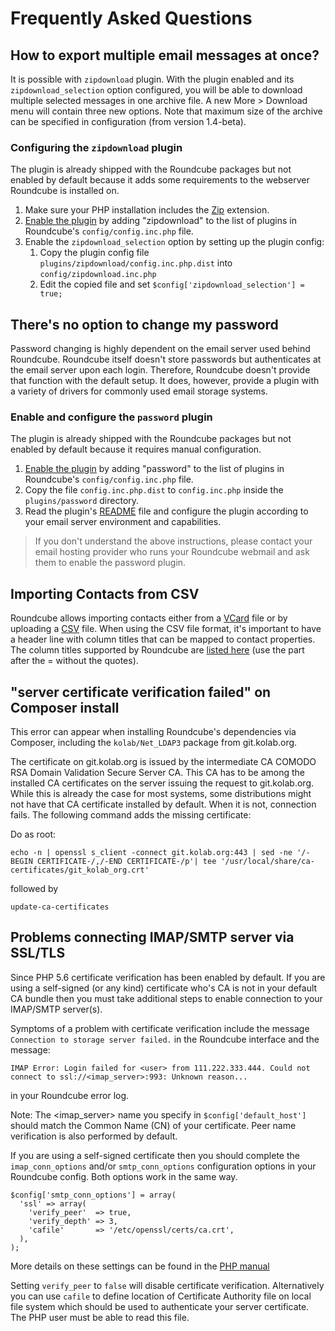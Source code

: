 # Frequently Asked Questions

## How to export multiple email messages at once?

It is possible with `zipdownload` plugin. With the plugin enabled and its `zipdownload_selection` option configured, you will be able to download multiple selected messages in one archive file. A new More > Download menu will contain three new options. Note that maximum size of the archive can be specified in configuration (from version 1.4-beta).

### Configuring the `zipdownload` plugin

The plugin is already shipped with the Roundcube packages but not enabled by default because it adds some requirements to the webserver Roundcube is installed on.

1. Make sure your PHP installation includes the [Zip](http://php.net/manual/en/book.zip.php) extension.
2. [Enable the plugin](/roundcube/roundcubemail/wiki/Plugin-API#installing-and-activating-plugins) by adding "zipdownload" to the list of plugins in Roundcube's `config/config.inc.php` file.
3. Enable the `zipdownload_selection` option by setting up the plugin config:
   1. Copy the plugin config file `plugins/zipdownload/config.inc.php.dist` into `config/zipdownload.inc.php`
   2. Edit the copied file and set `$config['zipdownload_selection'] = true;`

## There's no option to change my password

Password changing is highly dependent on the email server used behind Roundcube. Roundcube itself doesn't store passwords but authenticates at the email server upon each login. Therefore, Roundcube doesn't provide that function with the default setup. It does, however, provide a plugin with a variety of drivers for commonly used email storage systems.

### Enable and configure the `password` plugin

The plugin is already shipped with the Roundcube packages but not enabled by default because it requires manual configuration.

1. [Enable the plugin](/roundcube/roundcubemail/wiki/Plugin-API#installing-and-activating-plugins) by adding "password" to the list of plugins in Roundcube's `config/config.inc.php` file.
2. Copy the file `config.inc.php.dist` to `config.inc.php` inside the `plugins/password` directory.
3. Read the plugin's [README](https://github.com/roundcube/roundcubemail/tree/master/plugins/password) file and configure the plugin according to your email server environment and capabilities.

> If you don't understand the above instructions, please contact your email hosting provider who runs your Roundcube webmail and ask them to enable the password plugin.

## Importing Contacts from CSV

Roundcube allows importing contacts either from a [VCard](https://en.wikipedia.org/wiki/VCard) file or by uploading a [CSV](https://en.wikipedia.org/wiki/Comma-separated_values) file. When using the CSV file format, it's important to have a header line with column titles that can be mapped to contact properties. The column titles supported by Roundcube are [listed here](https://github.com/roundcube/roundcubemail/blob/master/program/localization/en_US/csv2vcard.inc) (use the part after the = without the quotes).


## "server certificate verification failed" on Composer install

This error can appear when installing Roundcube's dependencies via Composer, including the `kolab/Net_LDAP3` package from git.kolab.org.

The certificate on git.kolab.org is issued by the intermediate CA COMODO RSA Domain Validation Secure Server CA. This CA has to be among the installed CA certificates on the server issuing the request to git.kolab.org. While this is already the case for most systems, some distributions might not have that CA certificate installed by default. When it is not, connection fails. The following command adds the missing certificate:

Do as root:
```
echo -n | openssl s_client -connect git.kolab.org:443 | sed -ne '/-BEGIN CERTIFICATE-/,/-END CERTIFICATE-/p'| tee '/usr/local/share/ca-certificates/git_kolab_org.crt'
```
followed by
```
update-ca-certificates
```

## Problems connecting IMAP/SMTP server via SSL/TLS

Since PHP 5.6 certificate verification has been enabled by default. If you are using a self-signed (or any kind) certificate who's CA is not in your default CA bundle then you must take additional steps to enable connection to your IMAP/SMTP server(s).

Symptoms of a problem with certificate verification include the message `Connection to storage server failed.` in the Roundcube interface and the message:

`IMAP Error: Login failed for <user> from 111.222.333.444. Could not connect to ssl://<imap_server>:993: Unknown reason...`

in your Roundcube error log.

Note: The <imap_server> name you specify in `$config['default_host']` should match the Common Name (CN) of your certificate. Peer name verification is also performed by default.

If you are using a self-signed certificate then you should complete the `imap_conn_options` and/or `smtp_conn_options` configuration options in your Roundcube config. Both options work in the same way.

```
$config['smtp_conn_options'] = array(
  'ssl' => array(
    'verify_peer'  => true,
    'verify_depth' => 3,
    'cafile'       => '/etc/openssl/certs/ca.crt',
  ),
);
```
More details on these settings can be found in the [PHP manual](https://php.net/manual/en/context.ssl.php)

Setting `verify_peer` to `false` will disable certificate verification. Alternatively you can use `cafile` to define location of Certificate Authority file on local file system which should be used to authenticate your server certificate. The PHP user must be able to read this file.